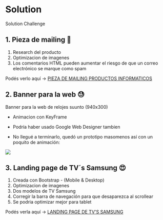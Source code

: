# Solution
Solution Challenge 

## 1.  Pieza de mailing 🤩

1. Research del producto
1. Optimizacion de imagenes
1. Los comentarios HTML pueden aumentar el riesgo de que un correo electrónico se marque como spam

Podés verlo aquí -> [PIEZA DE MAILING PRODUCTOS INFORMATICOS](https://wandabiss.github.io/solutionbox-mail/)


## 2.  Banner para la web 😓

Banner para la web de relojes suunto (940x300) 
- Animacion con KeyFrame
- Podría haber usado Google Web Designer tambien

- No llegué a terminarlo, quedó un prototipo masomenos así con un poquito de animación:

![](https://i.imgur.com/PVLPaXY.jpg)


## 3.  Landing page de TV´s Samsung 😍

1. Creada con Bootstrap - (Mobile & Desktop)
2. Optimizacion de imagenes
3. Dos modelos de TV Samsung
4. Corregir la barra de navegación para que desaparezca al scrollear
5. Se podria optimizar mejor para tablet

Podés verla aquí -> [LANDING PAGE DE TV'S SAMSUNG](https://wandabiss.github.io/solutionbox-landingpage/)